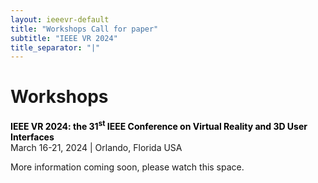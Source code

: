 ```yaml
---
layout: ieeevr-default
title: "Workshops Call for paper"
subtitle: "IEEE VR 2024"
title_separator: "|"
---
```

<!-- Style Sheet for table-->

<div>
    <h1 id="call-for-workshop-papers"> Workshops</h1>
    <p>
        <strong style="color: black">IEEE VR 2024: the 31<sup>st</sup> IEEE Conference on Virtual Reality and 3D User Interfaces</strong><br />
            March 16-21, 2024 | Orlando, Florida USA
    </p>
    <p>
        More information coming soon, please watch this space.
    </p>
    <script>
</div>
 <script> /***

<div>
   
    <p>
        IEEE VR 2024 seeks high-quality contributions to the following 18 workshops. 
        <!-- These will be held virtually on March 12<sup>th</sup>-13<sup>th</sup>.  -->
        For more details, see each workshop's Call for Papers below.
    </p>
    
    <table class="styled-table">

        <tr>
            <th>Workshops</th>
        </tr>
        {% for workshop in site.data.workshops %}
        <tr>
            <td style="font-size: 0.9em;"><a href="#{{ workshop.id }}">{{ workshop.title }}</a></td>
        </tr>
        {% endfor %}
    </table>

    <!-- ------------------------------------------------MASSXR-------------------------------------------------------- -->

    <h2 id="MASSXR"> Multi-modal Affective and Social Behavior Analysis and Synthesis in Extended Reality (MASSXR) </h2>
    <!-- TAKE ME TO THE EVENT START -->
    <!--{% for event in site.data.events %}
    {% if event.id == 'ANIVAE' %}
    {% if event.location %}
    <div class="notice--info">
        <strong style="padding-bottom: 5px;">Take me to the event:</strong>
        <p>
            <strong style="color: black;">Virbela Location:</strong> {{ event.location }} (<a href="/2021/attend/virbela-instructions/#map">MAP</a>)

            {% if event.stream-url %}
            <br />
            {% if event.aindanaoaconteceu %}
            <strong style="color: black;">Watch video stream live:</strong> <a href="{{ event.stream-url }}" target="_blank">HERE</a>
            {% else %}
            <strong style="color: black;">Watch the recorded video stream:</strong> <a href="{{ event.stream-url }}" target="_blank">HERE</a>
            {% endif %}
            {% endif %}
            {% if event.discordurl %}
            <br />
            <strong style="color: black;">Discord Channel:</strong> <a href="https://{{ event.discordurl }}" target="_blank">Open in Browser</a>, <a href="discord://{{ event.discordurl }}">Open in App</a> (Participants only)
            {% endif %}
            {% endif %}
        </p>
    </div>
    {% endif %}
    {% endfor %}-->
    <!-- TAKE ME TO THE EVENT END-->
    
    <p>
        <strong style="color:black;">Website:</strong> <a href="https://sites.google.com/view/massxrworkshop2023" target="_blank">https://sites.google.com/view/massxrworkshop2023</a>
    </p>
    <ul>
        <li> Submission deadline: 9<sup>th</sup> January 2023 </li>
        <li> Notification of results: 20<sup>th</sup> January 2023 </li>
        <li> Camera-ready submission due: 27<sup>rd</sup> January 2023 </li>
    </ul>
    <p>
        The objective of this workshop on Multi-modal Affective and Social Behavior Analysis and Synthesis in Extended Reality is to bring together researchers and practitioners working in the field of social and affective computing with the ones on 3D computer vision and computer graphics/animation and discuss the current state and future directions, opportunities, and challenges. The workshop aims to establish a new platform for the development of immersive embodied intelligence at the intersection of Artificial intelligence (AI) and Extended Reality (XR). We expect that the workshop will provide an opportunity for researchers to develop new techniques and will lead to new collaboration among the participants. 
    </p>
    <p>
        <strong style="color:black;">Principal Organizer:</strong> Zerrin Yumak
    </p>

    <!-- ------------------------------------------------VR4Exergame-------------------------------------------------------- -->

    <h2 id="VR4Exergame"> First Workshop on VR for Exergaming (VR4Exergame) </h2>
    <!-- TAKE ME TO THE EVENT START -->
    <!--{% for event in site.data.events %}
    {% if event.id == 'PrXR' %}
    {% if event.location %}
    <div class="notice--info">
        <strong style="padding-bottom: 5px;">Take me to the event:</strong>
        <p>
            <strong style="color: black;">Virbela Location:</strong> {{ event.location }} (<a href="/2021/attend/virbela-instructions/#map">MAP</a>)

            {% if event.stream-url %}
            <br />
            {% if event.aindanaoaconteceu %}
            <strong style="color: black;">Watch video stream live:</strong> <a href="{{ event.stream-url }}" target="_blank">HERE</a>
            {% else %}
            <strong style="color: black;">Watch the recorded video stream:</strong> <a href="{{ event.stream-url }}" target="_blank">HERE</a>
            {% endif %}
            {% endif %}
            {% if event.discordurl %}
            <br />
            <strong style="color: black;">Discord Channel:</strong> <a href="https://{{ event.discordurl }}" target="_blank">Open in Browser</a>, <a href="discord://{{ event.discordurl }}">Open in App</a> (Participants only)
            {% endif %}
            {% endif %}
        </p>
    </div>
    {% endif %}
    {% endfor %}-->
    <!-- TAKE ME TO THE EVENT END-->
    
    <p>
        <strong style="color:black;">Website:</strong> <a href="https://altecresearch.com/vr4exergame/" target="_blank">https://altecresearch.com/vr4exergame/</a>
    </p>
    <ul>
        <li> Submission deadline: 6<sup>th</sup> January 2023 </li>
        <li> Notification of results: 20<sup>th</sup> January 2023 </li>
        <li> Camera-ready submission due: 3<sup>rd</sup> February 2023 </li>
    </ul>
    <p>
        VR exergames have potential to enable a broad spectrum of users to participate in fitness and rehabilitation activities in immersive social environments. Yet, consumer grade VR systems show only limited ability to realize the adoption of VR exergaming at such scale. Key challenges to enable VR as an engaging, interactive and social alternative to existing practices include – therapeutic benefits to fitness and rehabilitation activities; human factors including the ability to simulate real-world scenarios, long term usage comfort among others; and technical capabilities such as simplified system setup, low multi-user latency, and realistic whole-body immersion. This full-day workshop will bring researchers and industry practitioners together to discuss these new emerging research challenges and technologies. It will consist of keynote speakers, juried paper presentations, and a panel discussion. We invite authors to submit 6-page (plus 1-page for references) research or position papers.
    </p>
    <p>
        <strong style="color:black;">Principal Organizer:</strong> Bhawna Shiwani
    </p>

    <!-- ------------------------------------------------KELVAR-------------------------------------------------------- -->

    <h2 id="KELVAR"> KELVAR Workshop: K-12&#43; Embodied Learning through Virtual and Augmented Reality (KELVAR) </h2>
    <!-- TAKE ME TO THE EVENT START -->
    <!--{% for event in site.data.events %}
    {% if event.id == 'ANIVAE' %}
    {% if event.location %}
    <div class="notice--info">
        <strong style="padding-bottom: 5px;">Take me to the event:</strong>
        <p>
            <strong style="color: black;">Virbela Location:</strong> {{ event.location }} (<a href="/2021/attend/virbela-instructions/#map">MAP</a>)

            {% if event.stream-url %}
            <br />
            {% if event.aindanaoaconteceu %}
            <strong style="color: black;">Watch video stream live:</strong> <a href="{{ event.stream-url }}" target="_blank">HERE</a>
            {% else %}
            <strong style="color: black;">Watch the recorded video stream:</strong> <a href="{{ event.stream-url }}" target="_blank">HERE</a>
            {% endif %}
            {% endif %}
            {% if event.discordurl %}
            <br />
            <strong style="color: black;">Discord Channel:</strong> <a href="https://{{ event.discordurl }}" target="_blank">Open in Browser</a>, <a href="discord://{{ event.discordurl }}">Open in App</a> (Participants only)
            {% endif %}
            {% endif %}
        </p>
    </div>
    {% endif %}
    {% endfor %}-->
    
    <p>
        <strong style="color:black;">Website:</strong> <a href="https://sites.google.com/site/vrkelvar/" target="_blank">https://sites.google.com/site/vrkelvar/</a>
    </p>
    <ul>
        <li> Submission deadline: 14<sup>rd</sup> January 2023 </li>
        <li> Notification of results: 20<sup>th</sup> January 2023 </li>
        <li> Camera-ready submission due: 3<sup>rd</sup> February 2023 </li>
    </ul>
    <p>
        In this workshop we aim to bring together educators, developers and researchers who are interested in creating and deploying XR technologies for the educational contexts of the future.
    </p>
    <p>
        <strong style="color:black;">Principal Organizer:</strong> Steven Cutchin
    </p>

    <!-- ------------------------------------------------TrainingXR-------------------------------------------------------- -->

    <h2 id="TrainingXR"> 4th Annual Workshop on 3D Content Creation for Simulated Training in eXtended Reality (TrainingXR) </h2>
    <!-- TAKE ME TO THE EVENT START -->
    <!--{% for event in site.data.events %}
    {% if event.id == 'SIVE' %}
    {% if event.location %}
    <div class="notice--info">
        <strong style="padding-bottom: 5px;">Take me to the event:</strong>
        <p>
            <strong style="color: black;">Virbela Location:</strong> {{ event.location }} (<a href="/2021/attend/virbela-instructions/#map">MAP</a>)

            {% if event.stream-url %}
            <br />
            {% if event.aindanaoaconteceu %}
            <strong style="color: black;">Watch video stream live:</strong> <a href="{{ event.stream-url }}" target="_blank">HERE</a>
            {% else %}
            <strong style="color: black;">Watch the recorded video stream:</strong> <a href="{{ event.stream-url }}" target="_blank">HERE</a>
            {% endif %}
            {% endif %}
            {% if event.discordurl %}
            <br />
            <strong style="color: black;">Discord Channel:</strong> <a href="https://{{ event.discordurl }}" target="_blank">Open in Browser</a>, <a href="discord://{{ event.discordurl }}">Open in App</a> (Participants only)
            {% endif %}
            {% endif %}
        </p>
    </div>
    {% endif %}
    {% endfor %}-->
    <!-- TAKE ME TO THE EVENT END-->
    
    <p>
        <strong style="color:black;">Website:</strong> <a href="https://sites.google.com/view/trainingxrieeevr2023/trainingxr" target="_blank">https://sites.google.com/view/trainingxrieeevr2023/trainingxr</a>
    </p>
    <ul>
        <li> Submission deadline: 12<sup>th</sup> January 2023 </li>
        <li> Notification of results: 20<sup>th</sup> January 2023 </li>
        <li> Camera-ready submission due: 27<sup>th</sup> January 2023 </li>
    </ul>
    <p>
        This workshop discusses and articulates research visions on using the latest extended reality (VR/AR/MR) technologies for education and training purposes, and on creating immersive 3D virtual content for delivering effective and personalized training experiences. This workshop will gather researchers and practitioners in a variety of computer disciplines related to XR training and content creation. This workshop will accept research papers on these topics. We will also invite renowned speakers from the research community and the industry to give talks related to XR-based training, to inspire the field to further explore this promising direction. 
    </p>
    <p>
        <strong style="color:black;">Principal Organizer:</strong> Lap Fai (Craig) Yu
    </p>

    <!-- ------------------------------------------------ENPT-XR-------------------------------------------------------- -->

    <h2 id="ENPT-XR"> Workshop on Emerging Novel Prototyping Techniques for XR (ENPT XR)   </h2>
    <!-- TAKE ME TO THE EVENT START -->
    <!--{% for event in site.data.events %}
    {% if event.id == 'DISCE' %}
    {% if event.location %}
    <div class="notice--info">
        <strong style="padding-bottom: 5px;">Take me to the event:</strong>
        <p>
            <strong style="color: black;">Virbela Location:</strong> {{ event.location }} (<a href="/2021/attend/virbela-instructions/#map">MAP</a>)

            {% if event.stream-url %}
            <br />
            {% if event.aindanaoaconteceu %}
            <strong style="color: black;">Watch video stream live:</strong> <a href="{{ event.stream-url }}" target="_blank">HERE</a>
            {% else %}
            <strong style="color: black;">Watch the recorded video stream:</strong> <a href="{{ event.stream-url }}" target="_blank">HERE</a>
            {% endif %}
            {% endif %}
            {% if event.discordurl %}
            <br />
            <strong style="color: black;">Discord Channel:</strong> <a href="https://{{ event.discordurl }}" target="_blank">Open in Browser</a>, <a href="discord://{{ event.discordurl }}">Open in App</a> (Participants only)
            {% endif %}
            {% endif %}
        </p>
    </div>
    {% endif %}
    {% endfor %}-->
    <!-- TAKE ME TO THE EVENT END-->
    
    <p>
        <strong style="color:black;">Website:</strong> <a href="http://www.xrprototyping.com" target="_blank">http://www.xrprototyping.com</a>
    </p>
    <ul>
        <li> Submission deadline: 15<sup>th</sup> January 2023 </li>
        <li> Notification of results: 20<sup>th</sup> January 2023 </li>
        <li> Camera-ready submission due: 3<sup>rd</sup> February 2023 </li>
    </ul>
    <p>
        This full-day workshop will bring together researchers and industry practitioners from different backgrounds to discuss the future of prototyping for VR, AR, and 3D User Interfaces, and help chart a course for the future of XR prototyping techniques. 

    </p>

    <p>
        <strong style="color:black;">Principal Organizer:</strong> Assem Kroma
    </p>

    <!-- ------------------------------------------------XRIOS-------------------------------------------------------- -->

    <h2 id="XRIOS"> 2nd International Workshop on eXtended Reality for Industrial and Occupational Support (XRIOS) </h2>
    <!-- TAKE ME TO THE EVENT START -->
    <!--{% for event in site.data.events %}
    {% if event.id == 'ANIVAE' %}
    {% if event.location %}
    <div class="notice--info">
        <strong style="padding-bottom: 5px;">Take me to the event:</strong>
        <p>
            <strong style="color: black;">Virbela Location:</strong> {{ event.location }} (<a href="/2021/attend/virbela-instructions/#map">MAP</a>)

            {% if event.stream-url %}
            <br />
            {% if event.aindanaoaconteceu %}
            <strong style="color: black;">Watch video stream live:</strong> <a href="{{ event.stream-url }}" target="_blank">HERE</a>
            {% else %}
            <strong style="color: black;">Watch the recorded video stream:</strong> <a href="{{ event.stream-url }}" target="_blank">HERE</a>
            {% endif %}
            {% endif %}
            {% if event.discordurl %}
            <br />
            <strong style="color: black;">Discord Channel:</strong> <a href="https://{{ event.discordurl }}" target="_blank">Open in Browser</a>, <a href="discord://{{ event.discordurl }}">Open in App</a> (Participants only)
            {% endif %}
            {% endif %}
        </p>
    </div>
    {% endif %}
    {% endfor %}-->
    <!-- TAKE ME TO THE EVENT END-->
    
    <p>
        <strong style="color:black;">Website:</strong>  <a href="https://sites.google.com/view/xrios" target="_blank">https://sites.google.com/view/xrios</a>
    </p> 
    <ul>
        <li> Submission deadline: 25<sup>th</sup> January 2023 </li>
        <li> Notification of results: 30<sup>th</sup> January 2023 </li>
        <li> Camera-ready submission due: 03<sup>rd</sup> February 2023 </li>
    </ul>
    <p>
        This workshop—eXtended Reality for Industrial and Occupational Supports (XRIOS)—aims to identify the current state of XR research and the gaps in the scope of human factors and ergonomics, mainly related to the industrial and occupational tasks, and discuss potential future research directions. XRIOS will build a community that bridges XR developers, human factors and ergonomics researchers interested in industrial and occupational applications.
    </p>
    <p>
        <strong style="color:black;">Principal Organizer:</strong> Kangsoo Kim
    </p>

    <!-- ------------------------------------------------XRHealth-------------------------------------------------------- -->

    <h2 id="XRHealth"> 2nd XR Health workshop - XR Technologies for Healthcare and Wellbeing </h2>
    <!-- TAKE ME TO THE EVENT START -->
    <!--{% for event in site.data.events %}
    {% if event.id == 'DISCE' %}
    {% if event.location %}
    <div class="notice--info">
        <strong style="padding-bottom: 5px;">Take me to the event:</strong>
        <p>
            <strong style="color: black;">Virbela Location:</strong> {{ event.location }} (<a href="/2021/attend/virbela-instructions/#map">MAP</a>)

            {% if event.stream-url %}
            <br />
            {% if event.aindanaoaconteceu %}
            <strong style="color: black;">Watch video stream live:</strong> <a href="{{ event.stream-url }}" target="_blank">HERE</a>
            {% else %}
            <strong style="color: black;">Watch the recorded video stream:</strong> <a href="{{ event.stream-url }}" target="_blank">HERE</a>
            {% endif %}
            {% endif %}
            {% if event.discordurl %}
            <br />
            <strong style="color: black;">Discord Channel:</strong> <a href="https://{{ event.discordurl }}" target="_blank">Open in Browser</a>, <a href="discord://{{ event.discordurl }}">Open in App</a> (Participants only)
            {% endif %}
            {% endif %}
        </p>
    </div>
    {% endif %}
    {% endfor %}-->
    <!-- TAKE ME TO THE EVENT END-->
    
    <p>
        <strong style="color:black;">Website:</strong> <a href="{{"/assets/contribute/workshops/XR-HealthWorkshopIEEEVR2023-Matias-Volonte.pdf" | relative_url }}" target="_blank">Call for paper</a>
    </p>
    <ul>
        <li> Submission deadline: 10<sup>th</sup> January 2023 </li>
        <li> Notification of results: 13<sup>th</sup> January 2023 </li>
        <li> Camera-ready submission due: 16<sup>th</sup> January 2023 </li>
    </ul>
    <p>
        We aim to gather the intersection of researchers working in the areas of XR for healthcare and wellbeing from the HCI community to come together to share their ideas and discuss possible future grand challenges. 
    </p>
    <p>
        <strong style="color:black;">Principal Organizer:</strong> Matias Volonte
    </p>

    <!-- ------------------------------------------------ReDigiTS-------------------------------------------------------- -->

    <h2 id="ReDigiTS"> 3D Reconstruction, Digital Twinning, and Simulation for Virtual Experiences (ReDigiTS) </h2>
    <!-- TAKE ME TO THE EVENT START -->
    <!--{% for event in site.data.events %}
    {% if event.id == 'WISP' %}
    {% if event.location %}
    <div class="notice--info">
        <strong style="padding-bottom: 5px;">Take me to the event:</strong>
        <p>
            <strong style="color: black;">Virbela Location:</strong> {{ event.location }} (<a href="/2021/attend/virbela-instructions/#map">MAP</a>)

            {% if event.stream-url %}
            <br />
            {% if event.aindanaoaconteceu %}
            <strong style="color: black;">Watch video stream live:</strong> <a href="{{ event.stream-url }}" target="_blank">HERE</a>
            {% else %}
            <strong style="color: black;">Watch the recorded video stream:</strong> <a href="{{ event.stream-url }}" target="_blank">HERE</a>
            {% endif %}
            {% endif %}
            {% if event.discordurl %}
            <br />
            <strong style="color: black;">Discord Channel:</strong> <a href="https://{{ event.discordurl }}" target="_blank">Open in Browser</a>, <a href="discord://{{ event.discordurl }}">Open in App</a> (Participants only)
            {% endif %}
            {% endif %}
        </p>
    </div>
    {% endif %}
    {% endfor %}-->
    <!-- TAKE ME TO THE EVENT END-->
    
    <p>
        <strong style="color:black;">Website:</strong> <a href="https://sites.google.com/view/redigits2023" target="_blank">https://sites.google.com/view/redigits2023</a>
    </p>
    <ul>
        <li> Submission deadline: 5<sup>th</sup> January 2023 </li>
        <li> Notification of results: 20<sup>th</sup> January 2023 </li>
        <li> Camera-ready submission due: 28<sup>th</sup> January 2023 </li>
    </ul>
    <p>
        The aim of this workshop is to attract a collection of high-quality submissions reporting state-of-the-art research activities targeted to the next generation of immersive experiences, reporting the latest methodologies, applications, standards, evaluations, and/or use cases for 3D reconstruction, digital twinning, and simulation for immersive experiences. Despite the pivotal role played by these research directions in the design and development of immersive experiences, they are only partially addressed in the topics of workshops organized in the previous editions of IEEE VR. 
    </p>
    <p>
        <strong style="color:black;">Principal Organizer:</strong> Alberto Cannavò
    </p>

    <!-- ------------------------------------------------Data4XR-------------------------------------------------------- -->

    <h2 id="Data4XR"> Data4XR: Datasets for Developing Intelligent XR Applications </h2>
    
    <!-- TAKE ME TO THE EVENT START -->
    <!--{% for event in site.data.events %}
    {% if event.id == 'VHCIE2021' %}
    {% if event.location %}
    <div class="notice--info">
        <strong style="padding-bottom: 5px;">Take me to the event:</strong>
        <p>
            <strong style="color: black;">Virbela Location:</strong> {{ event.location }} (<a href="/2021/attend/virbela-instructions/#map">MAP</a>)

            {% if event.stream-url %}
            <br />
            {% if event.aindanaoaconteceu %}
            <strong style="color: black;">Watch video stream live:</strong> <a href="{{ event.stream-url }}" target="_blank">HERE</a>
            {% else %}
            <strong style="color: black;">Watch the recorded video stream:</strong> <a href="{{ event.stream-url }}" target="_blank">HERE</a>
            {% endif %}
            {% endif %}
            {% if event.discordurl %}
            <br />
            <strong style="color: black;">Discord Channel:</strong> <a href="https://{{ event.discordurl }}" target="_blank">Open in Browser</a>, <a href="discord://{{ event.discordurl }}">Open in App</a> (Participants only)
            {% endif %}
            {% endif %}
        </p>
    </div>
    {% endif %}
    {% endfor %}-->
    <!-- TAKE ME TO THE EVENT END-->
    
    <p>
        <strong style="color:black;">Website:</strong> <a href="https://sites.google.com/view/ieee-vr-data4xr" target="_blank">https://sites.google.com/view/ieee-vr-data4xr</a>
    </p>
    <ul>
        <li> Submission deadline: 9<sup>th</sup> January 2023 </li>
        <li> Notification of results: 20<sup>th</sup> January 2023 </li>
        <li> Camera-ready submission due: 3<sup>rd</sup> February 2023 </li>
    </ul>
    <p>
        With easy access to standard datasets, they can develop state-of-the-art AI algorithms to achieve excellent prediction performance. However, when XR researchers decide to import these algorithms for developing intelligent immersive interactive applications, the lack of publicly available datasets arises as a challenge despite advanced AI algorithms being developed.
 
    </p>
    <p>
        Many works related to datasets have been published, e.g., MINIST, ImageNet, CIFAR-10, etc. To unleash the full power of XR, the community also needs standard datasets for developing data-driven models with machine/deep learning. The 2nd workshop on Datasets for Developing Intelligent XR Applications (Data4XR), hosted by the IEEE VR 2023, proposes a meaningful platform for domain researchers to find valuable resources and develop collaborations across labs. It aims to promote XR research by involving artificial intelligence.
    </p>
    <p>
        <strong style="color:black;">Principal Organizer:</strong> Yuyang Wang
    </p>

    <!-- ------------------------------------------------MixReal-------------------------------------------------------- -->

    <h2 id="MixReal"> Mixing Realities: Cross-reality Visualization, Interaction, and Collaboration </h2>
    <!-- TAKE ME TO THE EVENT START -->
    <!--{% for event in site.data.events %}
    {% if event.id == 'ANIVAE' %}
    {% if event.location %}
    <div class="notice--info">
        <strong style="padding-bottom: 5px;">Take me to the event:</strong>
        <p>
            <strong style="color: black;">Virbela Location:</strong> {{ event.location }} (<a href="/2021/attend/virbela-instructions/#map">MAP</a>)

            {% if event.stream-url %}
            <br />
            {% if event.aindanaoaconteceu %}
            <strong style="color: black;">Watch video stream live:</strong> <a href="{{ event.stream-url }}" target="_blank">HERE</a>
            {% else %}
            <strong style="color: black;">Watch the recorded video stream:</strong> <a href="{{ event.stream-url }}" target="_blank">HERE</a>
            {% endif %}
            {% endif %}
            {% if event.discordurl %}
            <br />
            <strong style="color: black;">Discord Channel:</strong> <a href="https://{{ event.discordurl }}" target="_blank">Open in Browser</a>, <a href="discord://{{ event.discordurl }}">Open in App</a> (Participants only)
            {% endif %}
            {% endif %}
        </p>
    </div>
    {% endif %}
    {% endfor %}-->
    <!-- TAKE ME TO THE EVENT END-->
    
    <p>
        <strong style="color:black;">Website:</strong> <a href="{{"/assets/contribute/workshops/MixingRealitiesIEEEVR2023-LingyunYu.pdf" | relative_url }}" target="_blank">Call for paper</a>
    </p>
    <ul>
        <li> Submission deadline: 15<sup>th</sup> January 2023 </li>
        <li> Notification of results: 20<sup>th</sup> January 2023 </li>
        <li> Camera-ready submission due: 3<sup>rd</sup> February 2023 </li>
    </ul>
    <p>
        Cross-reality systems offer different levels of virtuality/physicality to users and enable them to move back and forth between the reality-virtuality continuums in a seamless way. Immersive AR/VR HMDs  have become the main tools that enable cross-reality interaction. 
    </p>
    <p>
    Immersive analytics has become a significant research field with applications in natural sciences in contexts that require users’ understanding, exploration, and communication about high-dimensional data. Cross-reality provides users with the possibility of switching visual representations between systems using different degrees of virtuality and allows users to interact with data across multiple technologies. 
    </p>
    <p>
    The goal of the workshop is to provide an opportunity for researchers from VR/MR/AR, HCI and Visualization fields to submit their original ideas, work-in-progress contribution, and position papers on the design of interactive systems for effective cross-reality visualization, interaction, and collaboration.
    </p>
    <p>
        <strong style="color:black;">Principal Organizer:</strong> Hai-Ning Liang
    </p>
    
    <!-- ------------------------------------------------WIVL-------------------------------------------------------- -->

    <h2 id="WIVL"> Workshop on Immersive Visualization Laboratories - Past, Present and Future.  </h2>
    <!-- TAKE ME TO THE EVENT START -->
    <!--{% for event in site.data.events %}
    {% if event.id == 'DISCE' %}
    {% if event.location %}
    <div class="notice--info">
        <strong style="padding-bottom: 5px;">Take me to the event:</strong>
        <p>
            <strong style="color: black;">Virbela Location:</strong> {{ event.location }} (<a href="/2021/attend/virbela-instructions/#map">MAP</a>)

            {% if event.stream-url %}
            <br />
            {% if event.aindanaoaconteceu %}
            <strong style="color: black;">Watch video stream live:</strong> <a href="{{ event.stream-url }}" target="_blank">HERE</a>
            {% else %}
            <strong style="color: black;">Watch the recorded video stream:</strong> <a href="{{ event.stream-url }}" target="_blank">HERE</a>
            {% endif %}
            {% endif %}
            {% if event.discordurl %}
            <br />
            <strong style="color: black;">Discord Channel:</strong> <a href="https://{{ event.discordurl }}" target="_blank">Open in Browser</a>, <a href="discord://{{ event.discordurl }}">Open in App</a> (Participants only)
            {% endif %}
            {% endif %}
        </p>
    </div>
    {% endif %}
    {% endfor %}-->
    <!-- TAKE ME TO THE EVENT END-->
    
    <p>
        <strong style="color:black;">Website:</strong> <a href="https://ivl-workshop.github.io/" target="_blank">https://ivl-workshop.github.io/</a>
    </p>
    <ul>
        <li> Submission deadline: 13<sup>th</sup> January 2023 </li>
        <li> Notification of results: 20<sup>th</sup> January 2023 </li>
        <li> Camera-ready submission due: 3<sup>rd</sup> February 2023 </li>
    </ul>
    <p>
        The goal of this workshop is to gather practitioners from immersive visualization laboratories to share their success stories, information about their hardware setups and the software they used and/or developed.  Discussion can also include "not-so-successful" stories with lessons learned and workshop participants will also come together to discuss the future of large-scale immersive visualization labs. We also hope to bring visualization practitioners together to advance the way our field works with immersive visualization hardware and software frameworks for a sustainable immersive visualization laboratory.
    </p>
    <p>
        <strong style="color:black;">Principal Organizer:</strong> William Sherman
    </p>

    <!-- ------------------------------------------------SecImmeWorld-------------------------------------------------------- -->

    <h2 id="SecImmeWorld"> First Workshop on Security and Privacy for Immersive Virtual Worlds (Secure Immersive Worlds) </h2>
    
    <p>
        <strong style="color:black;">Website:</strong> <a href="{{"/assets/contribute/workshops/SecurityandPrivacyforSecureImmersiveWorlds-SeanBanerjee.pdf" | relative_url }}" target="_blank">Call for paper</a>
    </p>
    <ul>
        <li> Submission deadline: 6<sup>th</sup> January 2023 </li>
        <li> Notification of results: 20<sup>th</sup> January 2023 </li>
        <li> Camera-ready submission due: 3<sup>rd</sup> February 2023 </li>
    </ul>
    <p>
        As critical applications in healthcare, education, finance, teleoperation, and retail emerge in the future immersive worlds, ensuring security and privacy of users from internal and external attacks becomes vital. A significant quantity of sensitive data is likely to be generated by the widespread adoption of VR/XR/MR/AR technologies in "serious" immersive worlds. Traditional approaches for security and privacy fail to capture the subtleties of *R hardware/software systems and the impact of human behavior. The Secure Immersive Worlds workshop aims to cover these open research and technological challenges and garner ideas in ensuring continued security and privacy of users in serious immersive worlds. The full-day workshop will bring researchers and industry practitioners together to discuss these new emerging research challenges and technologies. The workshop will consist of keynote speakers, juried paper presentations, and a panel discussion. 
    </p>
    <p>
        <strong style="color:black;">Principal Organizer:</strong> Sean Banerjee
    </p>

    <!-- ------------------------------------------------EUCHS-------------------------------------------------------- -->

    <h2 id="EUCHS"> Enhancing User Comfort, Health and Safety in VR and AR  </h2>
    <!-- TAKE ME TO THE EVENT START -->
    <!--{% for event in site.data.events %}
    {% if event.id == 'DISCE' %}
    {% if event.location %}
    <div class="notice--info">
        <strong style="padding-bottom: 5px;">Take me to the event:</strong>
        <p>
            <strong style="color: black;">Virbela Location:</strong> {{ event.location }} (<a href="/2021/attend/virbela-instructions/#map">MAP</a>)

            {% if event.stream-url %}
            <br />
            {% if event.aindanaoaconteceu %}
            <strong style="color: black;">Watch video stream live:</strong> <a href="{{ event.stream-url }}" target="_blank">HERE</a>
            {% else %}
            <strong style="color: black;">Watch the recorded video stream:</strong> <a href="{{ event.stream-url }}" target="_blank">HERE</a>
            {% endif %}
            {% endif %}
            {% if event.discordurl %}
            <br />
            <strong style="color: black;">Discord Channel:</strong> <a href="https://{{ event.discordurl }}" target="_blank">Open in Browser</a>, <a href="discord://{{ event.discordurl }}">Open in App</a> (Participants only)
            {% endif %}
            {% endif %}
        </p>
    </div>
    {% endif %}
    {% endfor %}-->
    <!-- TAKE ME TO THE EVENT END-->
    
    <p>
        <strong style="color:black;">Website:</strong> <a href="{{"/assets/contribute/workshops/EUCHSARVR-CFP-ArashMahnan.pdf" | relative_url }}" target="_blank">Call for paper</a>
    </p>
    <ul>
        <li> Submission deadline: 10<sup>th</sup> January 2023 </li>
        <li> Notification of results: 20<sup>th</sup> January 2023 </li>
        <li> Camera-ready submission due: 3<sup>rd</sup> February 2023 </li>
    </ul>
    <p>
        Over the last few years, we have seen an increase in consumer AR and VR devices. Consequently, there is a plethora of new content being created for consumption such as games, social/meeting applications, therapeutic applications, and more. However, widespread acceptance of AR and VR is dependent on user comfort, health, and safety. So, these issues are becoming increasingly important aspects of AR and VR use to research and discuss. 

    </p>
    <p>
    This workshop will provide a venue to present, discuss, and brainstorm issues around user comfort, health and safety. The topics to be considered include, but are not limited to, visually induced motion sickness, perceptual and cognitive distraction, comfort, long-term use and other psychological and physical issues relevant to AR and VR usage. We are interested in all factors that may impact the adoption and retention of use of AR and VR in either the general public or in specific user groups such as medical professionals, industrial or knowledge workers.
    </p>
    <p>
        <strong style="color:black;">Principal Organizer:</strong> Arash Mahnan
    </p>

    <!-- ------------------------------------------------WISP-------------------------------------------------------- -->

    <h2 id="WISP"> Workshop on Immersive Sickness Prevention (WISP) </h2>
    <!-- TAKE ME TO THE EVENT START -->
    <!--{% for event in site.data.events %}
    {% if event.id == 'ANIVAE' %}
    {% if event.location %}
    <div class="notice--info">
        <strong style="padding-bottom: 5px;">Take me to the event:</strong>
        <p>
            <strong style="color: black;">Virbela Location:</strong> {{ event.location }} (<a href="/2021/attend/virbela-instructions/#map">MAP</a>)

            {% if event.stream-url %}
            <br />
            {% if event.aindanaoaconteceu %}
            <strong style="color: black;">Watch video stream live:</strong> <a href="{{ event.stream-url }}" target="_blank">HERE</a>
            {% else %}
            <strong style="color: black;">Watch the recorded video stream:</strong> <a href="{{ event.stream-url }}" target="_blank">HERE</a>
            {% endif %}
            {% endif %}
            {% if event.discordurl %}
            <br />
            <strong style="color: black;">Discord Channel:</strong> <a href="https://{{ event.discordurl }}" target="_blank">Open in Browser</a>, <a href="discord://{{ event.discordurl }}">Open in App</a> (Participants only)
            {% endif %}
            {% endif %}
        </p>
    </div>
    {% endif %}
    {% endfor %}-->
    <!-- TAKE ME TO THE EVENT END-->
    
    <p>
        <strong style="color:black;">Website:</strong> <a href="https://sites.google.com/umn.edu/wisp" target="_blank">https://sites.google.com/umn.edu/wisp</a>
    </p>
    <ul>
        <li> Submission deadline: 13<sup>th</sup> January 2023 </li>
        <li> Notification of results: 20<sup>th</sup> January 2023 </li>
        <li> Camera-ready submission due: 27<sup>th</sup> January 2023 </li>
    </ul>
    <p>
        The workshop is intended to foster discussion between researchers, developers, and practitioners interested in addressing cybersickness, one of the most significant usability issues in VR. Although immersive technologies have been advancing rapidly, their rate of public adoption has been slowed by the fact that many users experience physical discomfort during or after the use of VR devices, with symptomatic characteristics similar to motion sickness. The workshop will include research papers that report study results, novel interaction techniques, or technological interventions aimed towards understanding and mitigating cybersickness, as well as position papers describing early-stage concepts, preliminary results, or case studies from industry. We hope that the results of the workshop and the discussions will lead to improved design practices, new technological approaches, and a better understanding of the causes of immersive sickness.
    </p>
    <p>
        <strong style="color:black;">Principal Organizer:</strong> Isayas Berhe Adhanom
    </p>

    <h2 id="ANIVAE-2023"> 6<sup>th</sup> IEEE VR Internal Workshop on Animation in Virtual and Augmented Environments (ANIVAE-2023) </h2>
    
    <!-- TAKE ME TO THE EVENT START -->
    <!--{% for event in site.data.events %}
    {% if event.id == 'ANIVAE-2023' %}
    {% if event.location %}
    <div class="notice--info">
        <strong style="padding-bottom: 5px;">Take me to the event:</strong>
        <p>
            <strong style="color: black;">Virbela Location:</strong> {{ event.location }} (<a href="/2021/attend/virbela-instructions/#map">MAP</a>)

            {% if event.stream-url %}
            <br />
            {% if event.aindanaoaconteceu %}
            <strong style="color: black;">Watch video stream live:</strong> <a href="{{ event.stream-url }}" target="_blank">HERE</a>
            {% else %}
            <strong style="color: black;">Watch the recorded video stream:</strong> <a href="{{ event.stream-url }}" target="_blank">HERE</a>
            {% endif %}
            {% endif %}
            {% if event.discordurl %}
            <br />
            <strong style="color: black;">Discord Channel:</strong> <a href="https://{{ event.discordurl }}" target="_blank">Open in Browser</a>, <a href="discord://{{ event.discordurl }}">Open in App</a> (Participants only)
            {% endif %}
            {% endif %}
        </p>
    </div>
    {% endif %}
    {% endfor %}-->
    <!-- TAKE ME TO THE EVENT END-->
    
    <p>
        <strong style="color:black;">Website:</strong> <a href="https://anivae.fhstp.ac.at/" target="_blank"> https://anivae.fhstp.ac.at/ </a>
    </p>
    <ul>
        <li> Submission deadline: 2<sup>nd</sup> January 2023 </li>
        <li> Notification of results: 20<sup>th</sup> January 2023 </li>
        <li> Camera-ready submission due: 30<sup>th</sup> January 2023 </li>
    </ul>
    <p>
        Connecting specialists from various digital humanities research areas (such as animation, games and media studies), with experts from both vision-oriented computer science areas (such as computer graphics or information visualization), and experts from technically-oriented computer science areas (such as data integration, internet-of-things or smart automation), the ANIVAE workshops aims to create an open and exciting environment. By encouraging synergies of interdisciplinary approaches, the workshop maps animation within the AVR context from different angles and creates new knowledge in this research field.   
    </p>
    <p>
        <strong style="color:black;">Principal Organizer:</strong> Thomas Moser
    </p>
    
    <!-- ------------------------------------------------I-Meta-------------------------------------------------------- -->

    <h2 id="I-Meta"> Industrial Metaverse (I-Meta) </h2>
    <!-- TAKE ME TO THE EVENT START -->
    <!--{% for event in site.data.events %}
    {% if event.id == 'ANIVAE' %}
    {% if event.location %}
    <div class="notice--info">
        <strong style="padding-bottom: 5px;">Take me to the event:</strong>
        <p>
            <strong style="color: black;">Virbela Location:</strong> {{ event.location }} (<a href="/2021/attend/virbela-instructions/#map">MAP</a>)

            {% if event.stream-url %}
            <br />
            {% if event.aindanaoaconteceu %}
            <strong style="color: black;">Watch video stream live:</strong> <a href="{{ event.stream-url }}" target="_blank">HERE</a>
            {% else %}
            <strong style="color: black;">Watch the recorded video stream:</strong> <a href="{{ event.stream-url }}" target="_blank">HERE</a>
            {% endif %}
            {% endif %}
            {% if event.discordurl %}
            <br />
            <strong style="color: black;">Discord Channel:</strong> <a href="https://{{ event.discordurl }}" target="_blank">Open in Browser</a>, <a href="discord://{{ event.discordurl }}">Open in App</a> (Participants only)
            {% endif %}
            {% endif %}
        </p>
    </div>
    {% endif %}
    {% endfor %}-->
    <!-- TAKE ME TO THE EVENT END-->
    
    <p>
        <strong style="color:black;">Website:</strong> <a href="{{"/assets/contribute/workshops/Industrial-Metaverse.pdf" | relative_url }}" target="_blank">Call for paper</a>
    </p>
    <ul>
        <li> Submission deadline: 15<sup>th</sup> January 2023 </li>
        <li> Notification of results: 20<sup>th</sup> January 2023 </li>
        <li> Camera-ready submission due: 3<sup>rd</sup> February 2023 </li>
    </ul>
    <p>
        I-Meta intends to invite all researchers and practitioners to participate and discuss new theories, architectures, technologies, patterns, or application scenarios of industrial metaverse, to share new scientific findings or practical achievements, and to describe the future vision of industrial metaverse for fostering new ideas.
    </p>
    <p>
        <strong style="color:black;">Principal Organizer:</strong> Hongming Cai, Shuangjiu Xiao, Bingqing Shen
    </p>

    <!-- ------------------------------------------------ARES-------------------------------------------------------- -->

    <h2 id="ARES"> ARES - Augmented Reality Enabling Superhuman Sports + Serious Games (2nd Annual Workshop) </h2>
    <!-- TAKE ME TO THE EVENT START -->
    <!--{% for event in site.data.events %}
    {% if event.id == 'DISCE' %}
    {% if event.location %}
    <div class="notice--info">
        <strong style="padding-bottom: 5px;">Take me to the event:</strong>
        <p>
            <strong style="color: black;">Virbela Location:</strong> {{ event.location }} (<a href="/2021/attend/virbela-instructions/#map">MAP</a>)

            {% if event.stream-url %}
            <br />
            {% if event.aindanaoaconteceu %}
            <strong style="color: black;">Watch video stream live:</strong> <a href="{{ event.stream-url }}" target="_blank">HERE</a>
            {% else %}
            <strong style="color: black;">Watch the recorded video stream:</strong> <a href="{{ event.stream-url }}" target="_blank">HERE</a>
            {% endif %}
            {% endif %}
            {% if event.discordurl %}
            <br />
            <strong style="color: black;">Discord Channel:</strong> <a href="https://{{ event.discordurl }}" target="_blank">Open in Browser</a>, <a href="discord://{{ event.discordurl }}">Open in App</a> (Participants only)
            {% endif %}
            {% endif %}
        </p>
    </div>
    {% endif %}
    {% endfor %}-->
    <!-- TAKE ME TO THE EVENT END-->
    
    <p>
        <strong style="color:black;">Website:</strong> <a href="https://wiki.tum.de/pages/viewpage.action?pageId=1003688592" target="_blank">https://wiki.tum.de/pages/viewpage.action?pageId=1003688592</a>
    </p>
    <ul>
        <li> Submissions due: 10<sup>th</sup> January 2023 </li>
        <li> Notification of results: 20<sup>th</sup> January 2023 </li>
        <li> Camera-ready submission due: 3<sup>rd</sup> February 2023 </li>
    </ul>
    <p>
    <ul>
        <li>a. Introduction to the topic of Serious Games and Superhuman Sports (Organizers)</li>
        <li>b. Overview about the current research (Organizers)</li>
        <li>c. Paper Presentations (Organizers & Participants)</li>
        <li>d. Discussion, Future Work, Collaboration</li>
    </ul>
    </p>
    <p>
        <strong style="color:black;">Principal Organizer:</strong> Christian Eichhorn
    </p>
    

<!-- ------------------------------------------------OAT-------------------------------------------------------- -->

    <h2 id="OAT"> Open Access Tools and libraries for virtual reality (OAT) </h2>
    <!-- TAKE ME TO THE EVENT START -->
    <!--{% for event in site.data.events %}
    {% if event.id == 'ANIVAE' %}
    {% if event.location %}
    <div class="notice--info">
        <strong style="padding-bottom: 5px;">Take me to the event:</strong>
        <p>
            <strong style="color: black;">Virbela Location:</strong> {{ event.location }} (<a href="/2021/attend/virbela-instructions/#map">MAP</a>)

            {% if event.stream-url %}
            <br />
            {% if event.aindanaoaconteceu %}
            <strong style="color: black;">Watch video stream live:</strong> <a href="{{ event.stream-url }}" target="_blank">HERE</a>
            {% else %}
            <strong style="color: black;">Watch the recorded video stream:</strong> <a href="{{ event.stream-url }}" target="_blank">HERE</a>
            {% endif %}
            {% endif %}
            {% if event.discordurl %}
            <br />
            <strong style="color: black;">Discord Channel:</strong> <a href="https://{{ event.discordurl }}" target="_blank">Open in Browser</a>, <a href="discord://{{ event.discordurl }}">Open in App</a> (Participants only)
            {% endif %}
            {% endif %}
        </p>
    </div>
    {% endif %}
    {% endfor %}-->
    <!-- TAKE ME TO THE EVENT END-->
    
    <p>
        <strong style="color:black;">Website:</strong> <a href="https://openvrlab.github.io/" target="_blank">https://openvrlab.github.io/</a>
    </p>
    <ul>
        <li> Submission deadline: 13<sup>th</sup> January 2023 </li>
        <li> Notification of results: 16<sup>th</sup> January 2023 </li>
        <li> Camera-ready submission due: 29<sup>th</sup> January 2023 </li>
    </ul>
    <p>
        Virtual reality researchers and developers need tools to develop state of the art technologies that will help advance knowledge. The goal of this workshop is promoting open-Source tools which can be modified or redistributed. Open access tools are critical to eliminate redundancies and increase world research collaboration in VR. At a time that academic research needs to move as fast as the industry, collaboration and shared tools are the best way to do it.
    </p>
    <p>
        <strong style="color:black;">Principal Organizer:</strong> Matias Volonte
    </p>        
</div> 
***/</script>